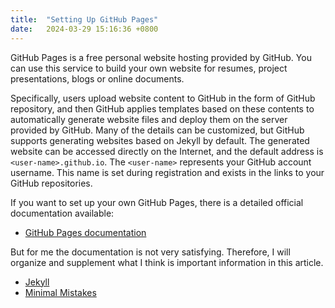 ```yaml
---
title:  "Setting Up GitHub Pages"
date:   2024-03-29 15:16:36 +0800
---
```


GitHub Pages is a free personal website hosting provided by GitHub. You can use this service to build your own website for resumes, project presentations, blogs or online documents. 

Specifically, users upload website content to GitHub in the form of GitHub repository, and then GitHub applies templates based on these contents to automatically generate website files and deploy them on the server provided by GitHub. Many of the details can be customized, but GitHub supports generating websites based on Jekyll by default. The generated website can be accessed directly on the Internet, and the default address is `<user-name>.github.io`. The `<user-name>` represents your GitHub account username. This name is set during registration and exists in the links to your GitHub repositories.

If you want to set up your own GitHub Pages, there is a detailed  official documentation available:

* [GitHub Pages documentation](https://docs.github.com/en/pages)

But for me the documentation is not very satisfying. Therefore, I will organize and supplement what I think is important information in this article.

* [Jekyll](https://jekyllrb.com/)
* [Minimal Mistakes](https://mmistakes.github.io/minimal-mistakes/)

<!--To Be Continue-->



